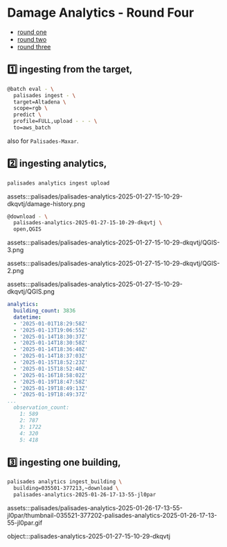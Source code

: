 # Damage Analytics - Round Four

- [round one](./damage-analytics-round-one.md)
- [round two](./damage-analytics-round-two.md)
- [round three](./damage-analytics-round-three.md)

## 1️⃣ ingesting from the target,

```bash
@batch eval - \
  palisades ingest - \
  target=Altadena \
  scope=rgb \
  predict \
  profile=FULL,upload - - - \
  to=aws_batch
```

also for `Palisades-Maxar`.

## 2️⃣  ingesting analytics,

```bash
palisades analytics ingest upload
```

assets:::palisades/palisades-analytics-2025-01-27-15-10-29-dkqvtj/damage-history.png


```bash
@download - \
  palisades-analytics-2025-01-27-15-10-29-dkqvtj \
  open,QGIS
```

assets:::palisades/palisades-analytics-2025-01-27-15-10-29-dkqvtj/QGIS-3.png

assets:::palisades/palisades-analytics-2025-01-27-15-10-29-dkqvtj/QGIS-2.png


assets:::palisades/palisades-analytics-2025-01-27-15-10-29-dkqvtj/QGIS.png

```yaml
analytics:
  building_count: 3836
  datetime:
  - '2025-01-01T18:29:58Z'
  - '2025-01-13T19:06:55Z'
  - '2025-01-14T18:30:37Z'
  - '2025-01-14T18:30:58Z'
  - '2025-01-14T18:36:40Z'
  - '2025-01-14T18:37:03Z'
  - '2025-01-15T18:52:23Z'
  - '2025-01-15T18:52:40Z'
  - '2025-01-16T18:58:02Z'
  - '2025-01-19T18:47:58Z'
  - '2025-01-19T18:49:13Z'
  - '2025-01-19T18:49:37Z'
...
  observation_count:
    1: 589
    2: 787
    3: 1722
    4: 320
    5: 418

```

## 3️⃣ ingesting one building,

```bash
palisades analytics ingest_building \
  building=035501-377213,~download \
  palisades-analytics-2025-01-26-17-13-55-jl0par
```

assets:::palisades/palisades-analytics-2025-01-26-17-13-55-jl0par/thumbnail-035521-377202-palisades-analytics-2025-01-26-17-13-55-jl0par.gif


object:::palisades-analytics-2025-01-27-15-10-29-dkqvtj
